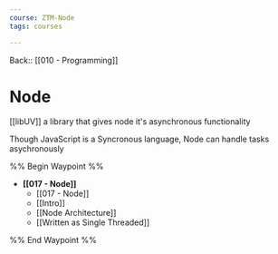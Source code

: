 ```yaml
---
course: ZTM-Node
tags: courses

---
```


Back:: [[010 - Programming]]


# Node

[[libUV]]
	a library that gives node it's asynchronous functionality 

Though JavaScript is a Syncronous language, Node can handle tasks asychronously 

%% Begin Waypoint %%
- **[[017 - Node]]**
	- [[017 - Node]]
	- [[Intro]]
	- [[Node Architecture]]
	- [[Written as Single Threaded]]

%% End Waypoint %%
